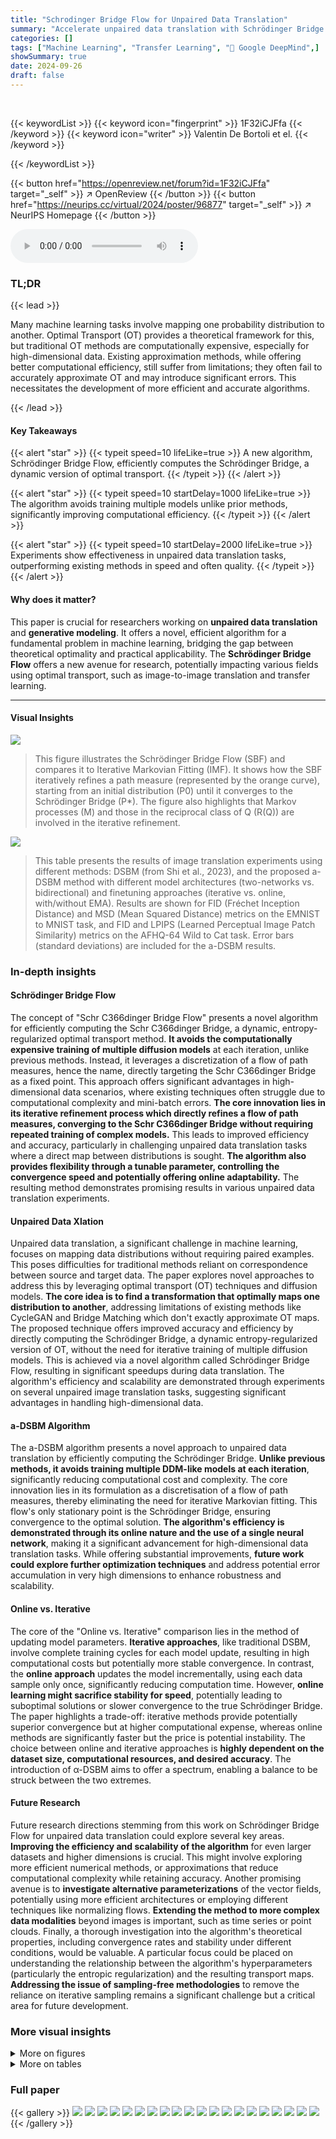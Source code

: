 ```yaml
---
title: "Schrodinger Bridge Flow for Unpaired Data Translation"
summary: "Accelerate unpaired data translation with Schrödinger Bridge Flow, a novel algorithm solving optimal transport problems efficiently without repeatedly training models!"
categories: []
tags: ["Machine Learning", "Transfer Learning", "🏢 Google DeepMind",]
showSummary: true
date: 2024-09-26
draft: false
---
```


<br>

{{< keywordList >}}
{{< keyword icon="fingerprint" >}} 1F32iCJFfa {{< /keyword >}}
{{< keyword icon="writer" >}} Valentin De Bortoli et el. {{< /keyword >}}
 
{{< /keywordList >}}

{{< button href="https://openreview.net/forum?id=1F32iCJFfa" target="_self" >}}
↗ OpenReview
{{< /button >}}
{{< button href="https://neurips.cc/virtual/2024/poster/96877" target="_self" >}}
↗ NeurIPS Homepage
{{< /button >}}


<audio controls>
    <source src="https://ai-paper-reviewer.com/1F32iCJFfa/podcast.wav" type="audio/wav">
    Your browser does not support the audio element.
</audio>


### TL;DR


{{< lead >}}

Many machine learning tasks involve mapping one probability distribution to another.  Optimal Transport (OT) provides a theoretical framework for this, but traditional OT methods are computationally expensive, especially for high-dimensional data.  Existing approximation methods, while offering better computational efficiency, still suffer from limitations; they often fail to accurately approximate OT and may introduce significant errors.  This necessitates the development of more efficient and accurate algorithms.

{{< /lead >}}


#### Key Takeaways

{{< alert "star" >}}
{{< typeit speed=10 lifeLike=true >}} A new algorithm, Schrödinger Bridge Flow, efficiently computes the Schrödinger Bridge, a dynamic version of optimal transport. {{< /typeit >}}
{{< /alert >}}

{{< alert "star" >}}
{{< typeit speed=10 startDelay=1000 lifeLike=true >}} The algorithm avoids training multiple models unlike prior methods, significantly improving computational efficiency. {{< /typeit >}}
{{< /alert >}}

{{< alert "star" >}}
{{< typeit speed=10 startDelay=2000 lifeLike=true >}} Experiments show effectiveness in unpaired data translation tasks, outperforming existing methods in speed and often quality. {{< /typeit >}}
{{< /alert >}}

#### Why does it matter?
This paper is crucial for researchers working on **unpaired data translation** and **generative modeling**. It offers a novel, efficient algorithm for a fundamental problem in machine learning, bridging the gap between theoretical optimality and practical applicability. The **Schrödinger Bridge Flow** offers a new avenue for research, potentially impacting various fields using optimal transport, such as image-to-image translation and transfer learning.

------
#### Visual Insights



![](https://ai-paper-reviewer.com/1F32iCJFfa/figures_3_1.jpg)

> This figure illustrates the Schrödinger Bridge Flow (SBF) and compares it to Iterative Markovian Fitting (IMF).  It shows how the SBF iteratively refines a path measure (represented by the orange curve), starting from an initial distribution (P0) until it converges to the Schrödinger Bridge (P*).  The figure also highlights that Markov processes (M) and those in the reciprocal class of Q (R(Q)) are involved in the iterative refinement.





![](https://ai-paper-reviewer.com/1F32iCJFfa/tables_9_1.jpg)

> This table presents the results of image translation experiments using different methods: DSBM (from Shi et al., 2023), and the proposed a-DSBM method with different model architectures (two-networks vs. bidirectional) and finetuning approaches (iterative vs. online, with/without EMA).  Results are shown for FID (Fréchet Inception Distance) and MSD (Mean Squared Distance) metrics on the EMNIST to MNIST task, and FID and LPIPS (Learned Perceptual Image Patch Similarity) metrics on the AFHQ-64 Wild to Cat task.  Error bars (standard deviations) are included for the a-DSBM results.





### In-depth insights


#### Schrödinger Bridge Flow
The concept of "Schr
C366dinger Bridge Flow" presents a novel algorithm for efficiently computing the Schr
C366dinger Bridge, a dynamic, entropy-regularized optimal transport method.  **It avoids the computationally expensive training of multiple diffusion models** at each iteration, unlike previous methods. Instead, it leverages a discretization of a flow of path measures, hence the name, directly targeting the Schr
C366dinger Bridge as a fixed point. This approach offers significant advantages in high-dimensional data scenarios, where existing techniques often struggle due to computational complexity and mini-batch errors. **The core innovation lies in its iterative refinement process which directly refines a flow of path measures, converging to the Schr
C366dinger Bridge without requiring repeated training of complex models.**  This leads to improved efficiency and accuracy, particularly in challenging unpaired data translation tasks where a direct map between distributions is sought.  **The algorithm also provides flexibility through a tunable parameter, controlling the convergence speed and potentially offering online adaptability.**  The resulting method demonstrates promising results in various unpaired data translation experiments.

#### Unpaired Data Xlation
Unpaired data translation, a significant challenge in machine learning, focuses on mapping data distributions without requiring paired examples.  This poses difficulties for traditional methods reliant on correspondence between source and target data. The paper explores novel approaches to address this by leveraging optimal transport (OT) techniques and diffusion models. **The core idea is to find a transformation that optimally maps one distribution to another**, addressing limitations of existing methods like CycleGAN and Bridge Matching which don't exactly approximate OT maps.  The proposed technique offers improved accuracy and efficiency by directly computing the Schrödinger Bridge, a dynamic entropy-regularized version of OT, without the need for iterative training of multiple diffusion models. This is achieved via a novel algorithm called Schrödinger Bridge Flow, resulting in significant speedups during data translation. The algorithm's efficiency and scalability are demonstrated through experiments on several unpaired image translation tasks, suggesting significant advantages in handling high-dimensional data.

#### a-DSBM Algorithm
The a-DSBM algorithm presents a novel approach to unpaired data translation by efficiently computing the Schrödinger Bridge.  **Unlike previous methods, it avoids training multiple DDM-like models at each iteration**, significantly reducing computational cost and complexity. The core innovation lies in its formulation as a discretisation of a flow of path measures, thereby eliminating the need for iterative Markovian fitting.  This flow's only stationary point is the Schrödinger Bridge, ensuring convergence to the optimal solution.  **The algorithm's efficiency is demonstrated through its online nature and the use of a single neural network**, making it a significant advancement for high-dimensional data translation tasks.  While offering substantial improvements, **future work could explore further optimization techniques** and address potential error accumulation in very high dimensions to enhance robustness and scalability.

#### Online vs. Iterative
The core of the "Online vs. Iterative" comparison lies in the method of updating model parameters.  **Iterative approaches**, like traditional DSBM, involve complete training cycles for each model update, resulting in high computational costs but potentially more stable convergence. In contrast, the **online approach** updates the model incrementally, using each data sample only once, significantly reducing computation time.  However, **online learning might sacrifice stability for speed**, potentially leading to suboptimal solutions or slower convergence to the true Schrödinger Bridge. The paper highlights a trade-off: iterative methods provide potentially superior convergence but at higher computational expense, whereas online methods are significantly faster but the price is potential instability.  The choice between online and iterative approaches is **highly dependent on the dataset size, computational resources, and desired accuracy**.  The introduction of α-DSBM aims to offer a spectrum, enabling a balance to be struck between the two extremes.

#### Future Research
Future research directions stemming from this work on Schrödinger Bridge Flow for unpaired data translation could explore several key areas. **Improving the efficiency and scalability of the algorithm** for even larger datasets and higher dimensions is crucial.  This might involve exploring more efficient numerical methods, or approximations that reduce computational complexity while retaining accuracy.  Another promising avenue is to **investigate alternative parameterizations** of the vector fields, potentially using more efficient architectures or employing different techniques like normalizing flows.  **Extending the method to more complex data modalities** beyond images is important, such as time series or point clouds.  Finally, a thorough investigation into the algorithm's theoretical properties, including convergence rates and stability under different conditions, would be valuable.  A particular focus could be placed on understanding the relationship between the algorithm's hyperparameters (particularly the entropic regularization) and the resulting transport maps.  **Addressing the issue of sampling-free methodologies** to remove the reliance on iterative sampling remains a significant challenge but a critical area for future development.


### More visual insights

<details>
<summary>More on figures
</summary>


![](https://ai-paper-reviewer.com/1F32iCJFfa/figures_7_1.jpg)

> This figure shows the evolution of the covariance matrix during the finetuning stage of the α-DSBM and DSBM algorithms.  It compares the performance of online α-DSBM against iterative DSBM, highlighting the faster convergence of α-DSBM. Both scalar and full covariance matrices are considered, illustrating the robustness of the α-DSBM approach.


![](https://ai-paper-reviewer.com/1F32iCJFfa/figures_8_1.jpg)

> This figure shows the impact of the hyperparameter epsilon (ε) on the performance of the model for two different tasks: EMNIST to MNIST translation and AFHQ-64 image generation. The left panel presents FID and MSD scores before and after finetuning for various values of ε, illustrating that an optimal ε value exists. The right panel displays generated AFHQ-64 samples (64x64 resolution animal face images) after finetuning, showcasing the quality of the generated samples as affected by the choice of ε.  Appendix K provides additional results.


![](https://ai-paper-reviewer.com/1F32iCJFfa/figures_9_1.jpg)

> This figure shows the results of online DSBM applied to the AFHQ 256x256 dataset. The top row displays the initial samples from the Cat and Wild domains before the translation process. The bottom row shows the results after the translation, which is achieved using online DSBM. This demonstrates the model's ability to transfer images between these two domains using online DSBM.


![](https://ai-paper-reviewer.com/1F32iCJFfa/figures_9_2.jpg)

> This figure shows the results of EMNIST to MNIST image translation experiments. The left panel shows FID and MSD scores before and after finetuning the model with different values of epsilon (noise level), illustrating the impact of epsilon on the translation performance. The right panel displays example images generated by a bidirectional model after finetuning, showcasing the model's ability to generate high-quality images after finetuning.


![](https://ai-paper-reviewer.com/1F32iCJFfa/figures_24_1.jpg)

> This figure illustrates the Schrödinger Bridge flow and compares it with Iterative Markovian Fitting (IMF). It highlights that the Schrödinger Bridge (SB) is the only fixed point of the flow, and under certain assumptions, it's also a limit point of IMF. The figure also depicts the relationship between Markov processes (M), reciprocal classes of Q (R(Q)), and the SB (P*).


![](https://ai-paper-reviewer.com/1F32iCJFfa/figures_24_2.jpg)

> This figure illustrates the Schrödinger Bridge flow and how it compares to the Iterative Markovian Fitting (IMF) method.  The Schrödinger Bridge (SB) is represented as the only fixed point of the flow, highlighting its unique role in the mass transport problem. The illustration shows how the iterative process of the IMF method converges towards this SB point.


![](https://ai-paper-reviewer.com/1F32iCJFfa/figures_25_1.jpg)

> This figure illustrates the Schrödinger Bridge flow (SB Flow) and its comparison with the Iterative Markovian Fitting (IMF) method.  The SB flow is a continuous process represented by curves converging towards the Schrödinger Bridge (P*). The IMF method is a discrete version of this process which is represented by a sequence of points approximating the SB. The key idea is that the SB is the only fixed point in the SB Flow, highlighting its unique property as a Markov process with prescribed marginals at the endpoints that belongs to the reciprocal class of the Brownian motion. The a-IMF procedure, a discretised version of SB flow, is also illustrated as it converges to SB for any α ∈ (0, 1], further highlighting the relationship between these procedures.


![](https://ai-paper-reviewer.com/1F32iCJFfa/figures_39_1.jpg)

> The figure shows the evolution of covariance matrices during training for different methods: online α-DSBM, iterative DSBM, and baseline bridge matching.  It demonstrates how the online method converges faster and more efficiently toward the true covariance compared to iterative approaches, with varying frequencies of alternating forward and backward updates.  The left panel shows results for a Gaussian distribution with a scalar covariance matrix; while the right panel illustrates results for a Gaussian distribution with a full covariance matrix.


![](https://ai-paper-reviewer.com/1F32iCJFfa/figures_39_2.jpg)

> This figure shows the evolution of the covariance matrix during the finetuning stage of the algorithm for both online and iterative versions, comparing α-DSBM against base and DSBM.  It uses two Gaussian distributions with different covariance structures (scalar and full) to illustrate the convergence towards the true covariance matrix (optimum). The plots illustrate that α-DSBM converges faster to the true covariance than the iterative DSBM method.


![](https://ai-paper-reviewer.com/1F32iCJFfa/figures_40_1.jpg)

> This figure shows the evolution of covariance matrices during the training process of three different methods: the baseline bridge matching, the online α-DSBM, and the iterative DSBM.  It demonstrates how quickly each method converges to the true covariance matrix, comparing different update frequencies for iterative DSBM.  The left panel uses a simple Gaussian distribution with a scalar covariance matrix, and the right panel employs a Gaussian distribution with a full covariance matrix.


![](https://ai-paper-reviewer.com/1F32iCJFfa/figures_42_1.jpg)

> This figure shows the evolution of covariance matrices during the training process of different models: online α-DSBM, iterative DSBM, and a basic bridge matching model.  The training starts after an initial 10,000 steps of training a bridge matching model. The left panel shows results for a Gaussian distribution with a scalar covariance matrix while the right panel shows results for a Gaussian distribution with a full covariance matrix.  The plots show that the online α-DSBM method converges to the true covariance faster than the iterative DSBM method. The figure also illustrates the performance comparison between different variants of the methods.


![](https://ai-paper-reviewer.com/1F32iCJFfa/figures_43_1.jpg)

> This figure shows the evolution of the covariance matrix during the training process of different methods: online α-DSBM, iterative DSBM, and the baseline bridge matching.  The left panel displays results for a Gaussian distribution with a scalar covariance matrix, while the right panel shows results for a Gaussian distribution with a full covariance matrix. The plots illustrate how quickly each method converges to the true covariance, demonstrating the superior performance of the online α-DSBM approach.


![](https://ai-paper-reviewer.com/1F32iCJFfa/figures_44_1.jpg)

> This figure shows the evolution of the covariance matrix during the training process of different algorithms for unpaired data translation.  The plot compares three methods:  a baseline bridge matching, a novel online approach (α-DSBM), and the iterative DSBM.  Both left and right panels show results for Gaussian distributions (scalar and full covariance, respectively).  The key takeaway is that the online α-DSBM method converges faster to the true covariance than the iterative DSBM.


![](https://ai-paper-reviewer.com/1F32iCJFfa/figures_44_2.jpg)

> This figure shows the evolution of the covariance matrices during the training process for both iterative and online DSBM.  The iterative method alternates between forward and backward updates at different frequencies (1k, 2.5k, and 5k steps), while the online method updates continuously. The plot compares the Frobenius norm between the estimated and true covariance matrices for the models. A Gaussian distribution with a scalar and full covariance matrix is used.


![](https://ai-paper-reviewer.com/1F32iCJFfa/figures_44_3.jpg)

> This figure shows the evolution of covariance matrices during training, comparing three different methods: online α-DSBM, iterative DSBM, and a baseline bridge matching method.  The left panel shows results for a Gaussian distribution with a scalar covariance matrix, while the right panel shows results for a Gaussian distribution with a full covariance matrix. The results demonstrate that online α-DSBM converges to the true covariance faster than iterative DSBM, highlighting its efficiency.  Different update frequencies are shown for the iterative DSBM to illustrate its behaviour as it approaches the online strategy.


![](https://ai-paper-reviewer.com/1F32iCJFfa/figures_45_1.jpg)

> This figure shows the evolution of the covariance matrix during the finetuning phase of the online and iterative versions of DSBM, comparing them with a base bridge matching model.  The left panel shows results for a Gaussian distribution with a scalar covariance matrix, while the right panel shows results for a Gaussian distribution with a full covariance matrix.  The plots illustrate how quickly the algorithms converge to the true covariance matrix and highlight the superior performance of the online α-DSBM method.


![](https://ai-paper-reviewer.com/1F32iCJFfa/figures_46_1.jpg)

> This figure shows the MNIST samples generated from EMNIST letter inputs by the base and fine-tuned models at different noise levels (ε).  Low ε values produce poor sample quality, while high ε values lead to misalignment and blurriness.  The fine-tuned model improves the quality, but still suffers from these issues at extreme ε values.


![](https://ai-paper-reviewer.com/1F32iCJFfa/figures_46_2.jpg)

> This figure shows the MNIST samples generated by the base and finetuned models with different noise levels (epsilon). The results show that very low noise levels lead to poor sample quality, which finetuning cannot fix, and excessively high noise levels lead to poor alignment and blurriness.


![](https://ai-paper-reviewer.com/1F32iCJFfa/figures_47_1.jpg)

> This figure shows the results of a Wild to Cat image translation experiment using a bidirectional model with online finetuning and different values of √e.  The top row shows the initial samples. Subsequent rows show the results with different noise levels (√e). The results demonstrate a trade-off between sample quality and alignment. Low √e values result in poor sample quality, while excessively high √e values hinder the transfer of information and produce blurry, misaligned results.


![](https://ai-paper-reviewer.com/1F32iCJFfa/figures_48_1.jpg)

> The figure shows the evolution of the covariance matrix during the finetuning stage of the proposed a-DSBM algorithm compared to the original DSBM algorithm and the base bridge-matching model.  Both online and iterative finetuning approaches are shown for two types of Gaussian distributions: one with a scalar covariance matrix, and another with a full covariance matrix. The plot displays how quickly each method converges to the optimal covariance matrix (indicated as 'Optimum'). The results demonstrate that the online α-DSBM approach achieves faster convergence than the iterative DSBM, and that α-DSBM's performance closely matches DSBM when the update frequency is high.


![](https://ai-paper-reviewer.com/1F32iCJFfa/figures_49_1.jpg)

> This figure shows the evolution of covariance matrices during the finetuning process of the DSBM model.  Two different scenarios are shown: one using a scalar covariance matrix and another with a full covariance matrix. Three methods are compared: the baseline bridge matching, the online α-DSBM, and the iterative DSBM (with varying update frequencies). The normFrob metric measures the difference between the true covariance (C*) and the estimates from each method.  The left panel shows results for a scalar covariance matrix, and the right panel for a full covariance matrix.


![](https://ai-paper-reviewer.com/1F32iCJFfa/figures_49_2.jpg)

> This figure shows the evolution of covariance matrices during training in different settings.  It compares the convergence speed of three methods:  a standard baseline (Bridge Matching), the proposed α-DSBM (online) method, and a more traditional iterative DSBM approach.  Two scenarios are displayed: one with a simple scalar covariance matrix and one with a full covariance matrix. The plots demonstrate the faster convergence of the online a-DSBM compared to iterative DSBM, with the a-DSBM closely approximating the true covariance (optimum).


![](https://ai-paper-reviewer.com/1F32iCJFfa/figures_49_3.jpg)

> This figure displays the evolution of the covariance matrix during the finetuning phase of both online and iterative versions of the DSBM algorithm.  Two different Gaussian settings are shown (scalar and full covariance).  The graphs plot the Frobenius norm of the difference between the true covariance and the estimated covariance over training iterations, illustrating the convergence speed of the different methods.  The iterative DSBM shows faster convergence as the frequency of switching between forward and backward updates increases, finally approaching the performance of the online α-DSBM.


![](https://ai-paper-reviewer.com/1F32iCJFfa/figures_49_4.jpg)

> This figure displays the evolution of covariance matrices during the finetuning stage of the DSBM algorithm. It compares three different approaches: online α-DSBM, iterative DSBM with varying update frequencies (1K, 2.5K, and 5K steps), and a baseline bridge matching model.  The plots show that the online α-DSBM converges faster to the true covariance than the iterative DSBM approaches, and that both outperform the baseline.  Two scenarios are shown: one with a scalar covariance matrix and one with a full covariance matrix, demonstrating the algorithm's performance across different levels of complexity.


![](https://ai-paper-reviewer.com/1F32iCJFfa/figures_50_1.jpg)

> This figure shows the evolution of the covariance matrix during the training process for different methods: online α-DSBM, iterative DSBM, and base bridge matching. The left panel shows results for a Gaussian distribution with a scalar covariance matrix, while the right panel shows results for a Gaussian distribution with a full covariance matrix.  The plots demonstrate how the covariance matrix changes during training and how quickly each method converges to the true value. The figure highlights the superiority of online α-DSBM over iterative DSBM in this task.


![](https://ai-paper-reviewer.com/1F32iCJFfa/figures_51_1.jpg)

> This figure shows the evolution of the covariance matrix during the finetuning process of the DSBM model, comparing three different approaches: online α-DSBM, iterative DSBM, and base bridge matching.  It demonstrates that online α-DSBM converges to the true covariance faster than the other methods, especially for the more complex case of a full covariance matrix. The plots visualize the Frobenius norm difference between the estimated and actual covariance matrices over training iterations.


![](https://ai-paper-reviewer.com/1F32iCJFfa/figures_52_1.jpg)

> This figure shows the results of transferring images from the Wild domain to the Cat domain using a bidirectional model with different noise levels (√ε). The left column shows the results before finetuning and the right column shows the results after finetuning.  It demonstrates that lower values of √ε result in poor image quality, while high values of √ε lead to blurry images and misalignment. A good √ε balances image quality and alignment.


![](https://ai-paper-reviewer.com/1F32iCJFfa/figures_52_2.jpg)

> The figure shows the evolution of the covariance matrix during the finetuning of the forward and backward networks in online and iterative DSBM.  It compares the performance of three methods:  a baseline bridge matching model, an online α-DSBM, and an iterative DSBM with varying frequencies of alternating between forward and backward updates.  The results are presented for two scenarios:  a Gaussian distribution with a scalar covariance matrix and a Gaussian distribution with a full covariance matrix. The plots display the Frobenius norm between the true covariance matrix and the estimated covariance matrix over training iterations. The online α-DSBM converges significantly faster than the iterative DSBM.


![](https://ai-paper-reviewer.com/1F32iCJFfa/figures_53_1.jpg)

> This figure shows the evolution of the covariance matrix during the finetuning of the DSBM model using three different approaches: online, iterative, and base. The plots show that the online α-DSBM algorithm is faster to converge and provide an accurate estimation of the covariance compared to iterative DSBM and base Bridge Matching.


![](https://ai-paper-reviewer.com/1F32iCJFfa/figures_53_2.jpg)

> This figure shows the evolution of covariance matrices during training for different methods: online and iterative DSBM, and a baseline bridge matching model.  Two scenarios are presented, one with a scalar covariance matrix and another with a full covariance matrix. The plots illustrate the convergence speed and accuracy of the different algorithms toward the true covariance matrix (optimum).


![](https://ai-paper-reviewer.com/1F32iCJFfa/figures_54_1.jpg)

> This figure shows the evolution of covariance matrices during the training process for three different methods: online DSBM, iterative DSBM, and bridge matching.  The results are presented for two different types of Gaussian distributions: one with a scalar covariance matrix and one with a full covariance matrix. The plots illustrate the convergence of the methods towards the true covariance matrix, with online DSBM showing faster convergence compared to iterative DSBM and bridge matching.


</details>




<details>
<summary>More on tables
</summary>


![](https://ai-paper-reviewer.com/1F32iCJFfa/tables_32_1.jpg)
> This table compares different methods for image translation tasks on EMNIST to MNIST and AFHQ-64 Wild to Cat datasets.  It shows the FID (Fréchet Inception Distance) and MSD (Mean Squared Distance), or LPIPS (Learned Perceptual Image Patch Similarity) scores, for different methods: DSBM (Diffusion Schrödinger Bridge Matching) with various configurations, a-DSBM (the proposed method). The results demonstrate the performance of the proposed method across different metrics and configurations.

![](https://ai-paper-reviewer.com/1F32iCJFfa/tables_41_1.jpg)
> This table presents the results of image translation experiments using different methods (DSBM, a-DSBM with two network architectures and a bidirectional model).  It compares the FID and MSD scores obtained on two datasets: EMNIST to MNIST, and AFHQ-64 Wild to Cat. The results are presented for both pretrained models and models that have undergone finetuning.  It shows the mean and standard deviations of the scores, calculated from 5 independent runs for each combination of method and dataset.

![](https://ai-paper-reviewer.com/1F32iCJFfa/tables_42_1.jpg)
> This table presents the results of image translation experiments using different methods (DSBM and a-DSBM) on two datasets: EMNIST-MNIST and AFHQ-64 (Wild-Cat).  It shows the FID (Fréchet Inception Distance) and MSD (Mean Squared Distance) scores for each method, along with error bars indicating variability across multiple runs.  It also specifies the hyperparameters used (ε) and notes that the results for the re-implemented DSBM (row (a)) are compared against the published results of Shi et al. (2023).

![](https://ai-paper-reviewer.com/1F32iCJFfa/tables_43_1.jpg)
> This table presents the FID and MSD scores achieved by different methods on image translation tasks involving EMNIST, MNIST, and AFHQ datasets.  It compares the performance of the proposed α-DSBM against the original DSBM and other baseline methods, highlighting the improvements in FID and MSD scores, especially for the online finetuning version of α-DSBM. The table also notes the hyperparameters used for each task and reports statistical significance with standard deviations.

</details>




### Full paper

{{< gallery >}}
<img src="https://ai-paper-reviewer.com/1F32iCJFfa/1.png" class="grid-w50 md:grid-w33 xl:grid-w25" />
<img src="https://ai-paper-reviewer.com/1F32iCJFfa/2.png" class="grid-w50 md:grid-w33 xl:grid-w25" />
<img src="https://ai-paper-reviewer.com/1F32iCJFfa/3.png" class="grid-w50 md:grid-w33 xl:grid-w25" />
<img src="https://ai-paper-reviewer.com/1F32iCJFfa/4.png" class="grid-w50 md:grid-w33 xl:grid-w25" />
<img src="https://ai-paper-reviewer.com/1F32iCJFfa/5.png" class="grid-w50 md:grid-w33 xl:grid-w25" />
<img src="https://ai-paper-reviewer.com/1F32iCJFfa/6.png" class="grid-w50 md:grid-w33 xl:grid-w25" />
<img src="https://ai-paper-reviewer.com/1F32iCJFfa/7.png" class="grid-w50 md:grid-w33 xl:grid-w25" />
<img src="https://ai-paper-reviewer.com/1F32iCJFfa/8.png" class="grid-w50 md:grid-w33 xl:grid-w25" />
<img src="https://ai-paper-reviewer.com/1F32iCJFfa/9.png" class="grid-w50 md:grid-w33 xl:grid-w25" />
<img src="https://ai-paper-reviewer.com/1F32iCJFfa/10.png" class="grid-w50 md:grid-w33 xl:grid-w25" />
<img src="https://ai-paper-reviewer.com/1F32iCJFfa/11.png" class="grid-w50 md:grid-w33 xl:grid-w25" />
<img src="https://ai-paper-reviewer.com/1F32iCJFfa/12.png" class="grid-w50 md:grid-w33 xl:grid-w25" />
<img src="https://ai-paper-reviewer.com/1F32iCJFfa/13.png" class="grid-w50 md:grid-w33 xl:grid-w25" />
<img src="https://ai-paper-reviewer.com/1F32iCJFfa/14.png" class="grid-w50 md:grid-w33 xl:grid-w25" />
<img src="https://ai-paper-reviewer.com/1F32iCJFfa/15.png" class="grid-w50 md:grid-w33 xl:grid-w25" />
<img src="https://ai-paper-reviewer.com/1F32iCJFfa/16.png" class="grid-w50 md:grid-w33 xl:grid-w25" />
<img src="https://ai-paper-reviewer.com/1F32iCJFfa/17.png" class="grid-w50 md:grid-w33 xl:grid-w25" />
<img src="https://ai-paper-reviewer.com/1F32iCJFfa/18.png" class="grid-w50 md:grid-w33 xl:grid-w25" />
<img src="https://ai-paper-reviewer.com/1F32iCJFfa/19.png" class="grid-w50 md:grid-w33 xl:grid-w25" />
<img src="https://ai-paper-reviewer.com/1F32iCJFfa/20.png" class="grid-w50 md:grid-w33 xl:grid-w25" />
{{< /gallery >}}